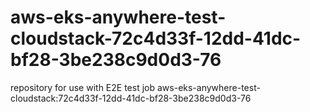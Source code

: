 # aws-eks-anywhere-test-cloudstack-72c4d33f-12dd-41dc-bf28-3be238c9d0d3-76
repository for use with E2E test job aws-eks-anywhere-test-cloudstack:72c4d33f-12dd-41dc-bf28-3be238c9d0d3-76
